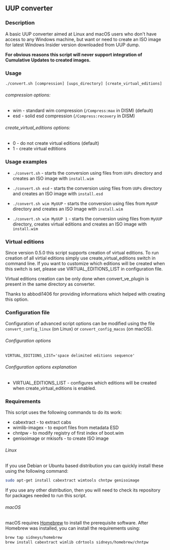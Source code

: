 UUP converter
-------------

### Description
A basic UUP converter aimed at Linux and macOS users who don't have access to any
Windows machine, but want or need to create an ISO image for latest Windows
Insider version downloaded from UUP dump.

**For obvious reasons this script will never support integration of Cumulative
Updates to created images.**

### Usage
```
./convert.sh [compression] [uups_directory] [create_virtual_editions]
```

###### compression options:
 * wim - standard wim compression (`/Compress:max` in DISM) (default)
 * esd - solid esd compression (`/Compress:recovery` in DISM)

###### create_virtual_editions options:
 * 0 - do not create virtual editions (default)
 * 1 - create virtual edtitions

### Usage examples
 * `./convert.sh` - starts the conversion using files from `UUPs` directory and
   creates an ISO image with `install.wim`

 * `./convert.sh esd` - starts the conversion using files from `UUPs` directory
   and creates an ISO image with `install.esd`

 * `./convert.sh wim MyUUP` - starts the conversion using files from `MyUUP`
   directory and creates an ISO image with `install.wim`

 * `./convert.sh wim MyUUP 1` - starts the conversion using files from `MyUUP`
   directory, creates virtual editions and creates an ISO image with
   `install.wim`

### Virtual editions
Since version 0.5.0 this script supports creation of virtual editions.
To run creation of all virtial editions simply use create_virtual_editions
switch in command line. If you want to customize which editions will be created
when this switch is set, please use VIRTUAL_EDITIONS_LIST in configuration file.

Virtual editions creation can be only done when convert_ve_plugin is present in
the same directory as converter.

Thanks to abbodi1406 for providing informations which helped with creating this
option.

### Configuration file
Configuration of advanced script options can be modified using
the file `convert_config_linux` (on Linux) or `convert_config_macos` (on macOS).

###### Configuration options
```
VIRTUAL_EDITIONS_LIST='space delimited editions sequence'
```

###### Configuration options explanation
 * VIRTUAL_EDITIONS_LIST - configures which editions will be created when
   create_virtual_editions is enabled.

### Requirements
This script uses the following commands to do its work:
 * cabextract - to extract cabs
 * wimlib-imagex - to export files from metadata ESD
 * chntpw - to modify registry of first index of boot.wim
 * genisoimage or mkisofs - to create ISO image

###### Linux
If you use Debian or Ubuntu based distribution you can quickly install these
using the following command:

```bash
sudo apt-get install cabextract wimtools chntpw genisoimage
```

If you use any other distribution, then you will need to check its repository
for packages needed to run this script.

###### macOS
macOS requires [Homebrew](https://brew.sh) to install the prerequisite software.
After Homebrew was installed, you can install the requirements using:

```bash
brew tap sidneys/homebrew
brew install cabextract wimlib cdrtools sidneys/homebrew/chntpw
```

